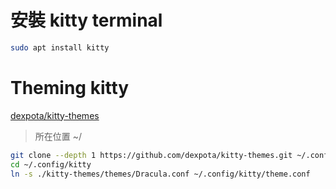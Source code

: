 # 安裝 kitty terminal

```bash
sudo apt install kitty
```

# Theming kitty

[dexpota/kitty-themes](https://github.com/dexpota/kitty-themes)

> 所在位置 ~/
```bash
git clone --depth 1 https://github.com/dexpota/kitty-themes.git ~/.config/kitty/kitty-themes
cd ~/.config/kitty
ln -s ./kitty-themes/themes/Dracula.conf ~/.config/kitty/theme.conf
```
